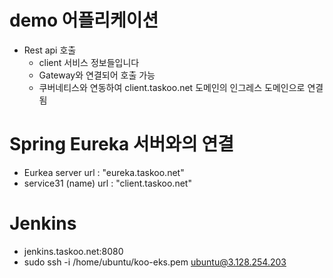 # demo 어플리케이션
- Rest api 호출
  -  client 서비스 정보들입니다
  -  Gateway와 연결되어 호출 가능
  -  쿠버네티스와 연동하여 client.taskoo.net 도메인의 인그레스 도메인으로 연결됨
  
# Spring Eureka 서버와의 연결
- Eurkea server url : "eureka.taskoo.net"
- service31 (name) url : "client.taskoo.net"


# Jenkins
- jenkins.taskoo.net:8080
- sudo ssh -i /home/ubuntu/koo-eks.pem ubuntu@3.128.254.203



